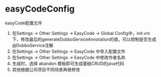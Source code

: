 # easyCodeConfig
easyCode配置文件
1. 在Settings → Other Settings → EasyCode → Global Config中，init.vm下，修改最后的generateDubboServiceAnnotation的值，可以控制是否生成@DubboService注解
2. 在Settings → Other Settings → EasyCode 中导入配置文件
3. 在Settings → Other Settings → EasyCode 中修改作者名称
4. 生成时，选择 abandon 模板即可生成基础CRUD的java代码
5. 其他根据公司项目不同场景再做修改
